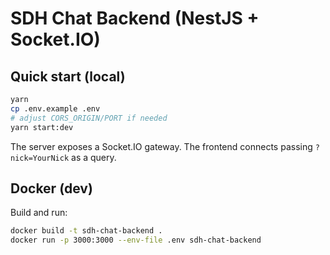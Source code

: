 
# SDH Chat Backend (NestJS + Socket.IO)

## Quick start (local)
```bash
yarn
cp .env.example .env
# adjust CORS_ORIGIN/PORT if needed
yarn start:dev
```

The server exposes a Socket.IO gateway. The frontend connects passing `?nick=YourNick` as a query.

## Docker (dev)
Build and run:
```bash
docker build -t sdh-chat-backend .
docker run -p 3000:3000 --env-file .env sdh-chat-backend
```
